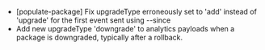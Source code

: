 - [populate-package] Fix upgradeType erroneously set to 'add' instead of 'upgrade' for the first event sent using --since
- Add new upgradeType 'downgrade' to analytics payloads when a package is downgraded, typically after a rollback.
